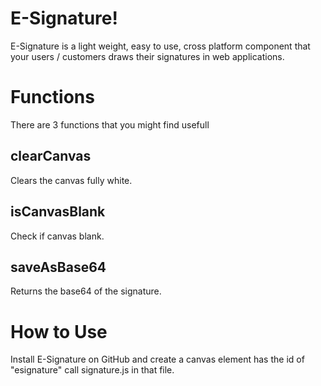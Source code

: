 ﻿# E-Signature!

E-Signature is a light weight, easy to use, cross platform component that your users / customers draws their signatures in web applications.


# Functions

There are 3 functions that you might find usefull


## clearCanvas

Clears the canvas fully white.

## isCanvasBlank

Check if canvas blank.

## saveAsBase64

Returns the base64 of the signature.

# How to Use

Install E-Signature on GitHub and create a canvas element has the id of "esignature" call signature.js in that file.



